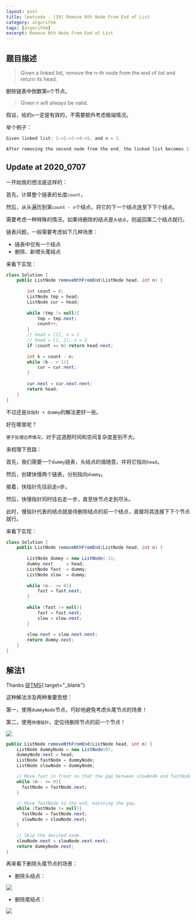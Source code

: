```yaml
---
layout: post
title: leetcode - [19] Remove Nth Node From End of List
category: algorithm
tags: [algorithm]
excerpt: Remove Nth Node From End of List
---
```


## 题目描述  

> Given a linked list, remove the n-th node from the end of list and return its head.  

删除链表中倒数第`n`个节点。  

> Given n will always be valid.  

假设，给的`n`一定是有效的，不需要额外考虑极端情况。  


举个例子：  

``` java
Given linked list: 1->2->3->4->5, and n = 2.

After removing the second node from the end, the linked list becomes 1->2->3->5.
```


## Update at 2020_0707  


一开始我的想法是这样的：  

首先，计算整个链表的长度`count`，  

然后，从头遍历到第`count - n`个结点，将它的下一个结点连至下下个结点。  

需要考虑一种特殊的情况，如果待删除的结点是`头结点`，则返回第二个结点就行。  

链表问题，一般需要考虑如下几种场景：  

- 链表中仅有一个结点  
- 删除、新增头尾结点  


来看下实现：  

``` java
class Solution {
    public ListNode removeNthFromEnd(ListNode head, int n) {
        
        int count = 0;
        ListNode tmp = head;
        ListNode cur = head;
        
        while (tmp != null){
            tmp = tmp.next;
            count++;
        }
        // head = [1], n = 1
        // head = [1, 2], n = 2
        if (count == n) return head.next;
        
        int k = count - n;
        while (k-- > 1){
            cur = cur.next;
        }
        
        cur.next = cur.next.next;
        return head;
    }
}
```

不过还是`双指针 + dummy`的解法更好一些。  

好在哪里呢？  

`便于处理边界情况`，对于这道题时间和空间复杂度差别不大。  

来梳理下思路：  

首先，我们需要一个`dummy`链表，头结点的值随意，并将它指向`head`。   

然后，创建快慢两个链表，分别指向`dummy`。  

接着，快指针先往前走`n`步。  

然后，快慢指针同时往右走一步，直至快节点走到尽头。  

此时，慢指针代表的结点就是待删除结点的前一个结点，直接将其连接下下个节点就行。  

来看下实现：  

```java
class Solution {
    public ListNode removeNthFromEnd(ListNode head, int n) {
    
        ListNode dummy = new ListNode(-1);
        dummy.next     = head;
        ListNode fast  = dummy;
        ListNode slow  = dummy;
        
        while (n-- >= 0){
            fast = fast.next;
        }
        
        while (fast != null){
            fast = fast.next;
            slow = slow.next;
        }
        
        slow.next = slow.next.next;
        return dummy.next;
    }
}
```


## 解法1


Thanks [@TMS](https://leetcode.com/problems/remove-nth-node-from-end-of-list/discuss/8804/Simple-Java-solution-in-one-pass){:target="_blank"}  

这种解法涉及两种重要思想：  

第一，使用`dummyNode`节点，巧妙地避免考虑头尾节点的场景！  

第二，使用`快慢指针`，定位待删除节点的前一个节点！  


![](https://yyc-images.oss-cn-beijing.aliyuncs.com/leetcode_19_common.png)  

``` java
public ListNode removeNthFromEnd(ListNode head, int n) {
    ListNode dummyNode = new ListNode(0);
    dummyNode.next = head;
    ListNode fastNode = dummyNode;
    ListNode slowNode = dummyNode;

    // Move fast in front so that the gap between slowNode and fastNode becomes n.
    while (n-- >= 0){
      fastNode = fastNode.next;
    }

    // Move fastNode to the end, mainting the gap.
    while (fastNode != null){
      fastNode = fastNode.next;
      slowNode = slowNode.next;
    }

    // Skip the desired node.
    slowNode.next = slowNode.next.next;
    return dummyNode.next;
}
```

再来看下删除头尾节点的场景：  

- 删除头结点：  

![](https://yyc-images.oss-cn-beijing.aliyuncs.com/leetcode_19_head.png)  


- 删除尾结点：  

![](https://yyc-images.oss-cn-beijing.aliyuncs.com/leetcode_19_tail.png)  